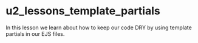 # u2_lessons_template_partials
In this lesson we learn about how to keep our code DRY by using template partials in our EJS files. 
